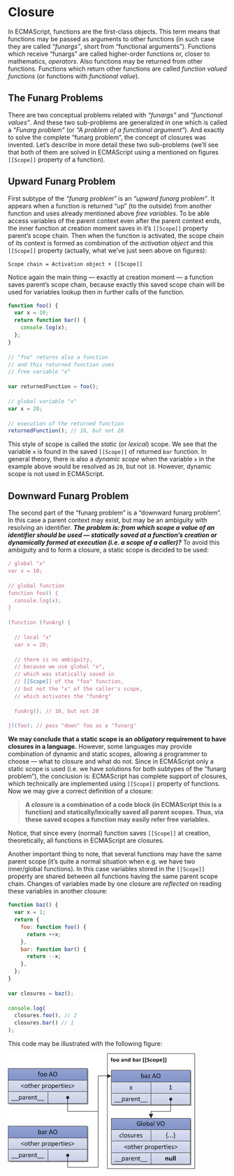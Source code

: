 # Closure

In ECMAScript, functions are the first-class objects. This term means that functions may be passed as arguments to other functions (in such case they are called _“funargs”_, short from “functional arguments”). Functions which receive “funargs” are called higher-order functions or, closer to mathematics, _operators_. Also functions may be returned from other functions. Functions which return other functions are called _function valued functions_ (or functions with _functional value_).

## The Funarg Problems

There are two conceptual problems related with _“funargs”_ and _“functional values”_. And these two sub-problems are generalized in one which is called a _“Funarg problem”_ (or _“A problem of a functional argument”_). And exactly to solve the complete “funarg problem”, the concept of closures was invented. Let’s describe in more detail these two sub-problems (we’ll see that both of them are solved in ECMAScript using a mentioned on figures `[[Scope]]` property of a function).

## Upward Funarg Problem

First subtype of the _“funarg problem”_ is an _“upward funarg problem”_. It appears when a function is returned “up” (to the outside) from another function and uses already mentioned above _free variables_. To be able access variables of the parent context even after the parent context ends, the inner function at creation moment saves in it’s `[[Scope]]` property parent’s scope chain. Then when the function is activated, the scope chain of its context is formed as combination of the _activation object_ and this `[[Scope]]` property (actually, what we’ve just seen above on figures):

```
Scope chain = Activation object + [[Scope]]
```

Notice again the main thing — exactly at creation moment — a function saves parent’s scope chain, because exactly this saved scope chain will be used for variables lookup then in further calls of the function.

```js
function foo() {
  var x = 10;
  return function bar() {
    console.log(x);
  };
}

// "foo" returns also a function
// and this returned function uses
// free variable "x"

var returnedFunction = foo();

// global variable "x"
var x = 20;

// execution of the returned function
returnedFunction(); // 10, but not 20
```

This style of scope is called the _static_ (or _lexical_) scope. We see that the variable `x` is found in the saved `[[Scope]]` of returned `bar` function. In general theory, there is also a _dynamic scope_ when the variable `x` in the example above would be resolved as `20`, but not `10`. However, dynamic scope is not used in ECMAScript.

## Downward Funarg Problem

The second part of the “funarg problem” is a “downward funarg problem”. In this case a parent context may exist, but may be an ambiguity with resolving an identifier. **_The problem is: from which scope a value of an identifier should be used — statically saved at a function’s creation or dynamically formed at execution (i.e. a scope of a caller)?_** To avoid this ambiguity and to form a closure, a static scope is decided to be used:

```js
/ global "x"
var x = 10;

// global function
function foo() {
  console.log(x);
}

(function (funArg) {

  // local "x"
  var x = 20;

  // there is no ambiguity,
  // because we use global "x",
  // which was statically saved in
  // [[Scope]] of the "foo" function,
  // but not the "x" of the caller's scope,
  // which activates the "funArg"

  funArg(); // 10, but not 20

})(foo); // pass "down" foo as a "funarg"
```

**We may conclude that a static scope is an _obligatory_ requirement to have closures in a language.** However, some languages may provide combination of dynamic and static scopes, allowing a programmer to choose — what to closure and what do not. Since in ECMAScript only a static scope is used (i.e. we have solutions for both subtypes of the “funarg problem”), the conclusion is: ECMAScript has complete support of closures, which technically are implemented using `[[Scope]]` property of functions. Now we may give a correct definition of a closure:

> **A _closure_ is a combination of a code block (in ECMAScript this is a function) and statically/lexically saved all parent scopes. Thus, via these saved scopes a function may easily refer free variables.**

Notice, that since every (normal) function saves `[[Scope]]` at creation, theoretically, all functions in ECMAScript are closures.

Another important thing to note, that several functions may have the same parent scope (it’s quite a normal situation when e.g. we have two inner/global functions). In this case variables stored in the `[[Scope]]` property are shared between all functions having the same parent scope chain. Changes of variables made by one closure are _reflected_ on reading these variables in another closure:

```js
function baz() {
  var x = 1;
  return {
    foo: function foo() {
      return ++x;
    },
    bar: function bar() {
      return --x;
    },
  };
}

var closures = baz();

console.log(
  closures.foo(), // 2
  closures.bar() // 1
);
```

This code may be illustrated with the following figure:

![Shared Scope](../../Assets/shared-scope.png)
